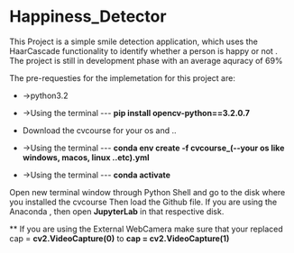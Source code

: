 # Happiness_Detector


This Project is a simple smile detection application, which uses the HaarCascade functionality to 
identify whether a person is happy or not .
The project is still in development phase with an average aquracy of 69%


The pre-requesties for the implemetation for this project are:
- ->python3.2
- ->Using the terminal ---  **pip install opencv-python==3.2.0.7**

- Download the cvcourse for your os and ..

- ->Using the terminal --- **conda env create -f cvcourse_(--your os like windows, macos, linux ..etc).yml**
- ->Using the terminal --- **conda activate** 

Open new terminal window through Python Shell and go to the disk where you installed the cvcourse 
Then load the Github file.
If you are using the Anaconda , then open **JupyterLab** in that respective disk.



** If you are using the External WebCamera make sure that your 
replaced cap = **cv2.VideoCapture(0)** to **cap = cv2.VideoCapture(1)**
